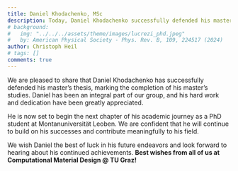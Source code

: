 ```yaml
---
title: Daniel Khodachenko, MSc
description: Today, Daniel Khodachenko successfully defended his master thesis
# background:
#   img: "../../../assets/theme/images/lucrezi_phd.jpeg"
#   by: American Physical Society - Phys. Rev. B, 109, 224517 (2024)
author: Christoph Heil
# tags: []
comments: true
---
```


We are pleased to share that Daniel Khodachenko has successfully defended his master’s thesis, marking the completion of his master’s studies. Daniel has been an integral part of our group, and his hard work and dedication have been greatly appreciated.

He is now set to begin the next chapter of his academic journey as a PhD student at Montanuniversität Leoben. We are confident that he will continue to build on his successes and contribute meaningfully to his field.

We wish Daniel the best of luck in his future endeavors and look forward to hearing about his continued achievements.
**Best wishes from all of us at Computational Material Design @ TU Graz!**
